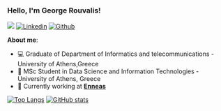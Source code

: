 ### Hello, I'm George Rouvalis!
![](https://komarev.com/ghpvc/?username=GeoRouv&label=Profile+Views)
[![Linkedin](https://img.shields.io/badge/-LinkedIn-blue?style=flat&logo=Linkedin&logoColor=white)](https://www.linkedin.com/in/giorgosrouv/)
[![Github](https://img.shields.io/badge/-Github-000?style=flat&logo=Github&logoColor=white)](https://github.com/GeoRouv)

**About me**:
- 💻 Graduate of Department of Informatics and telecommunications - University of Athens,Greece
- 💾 MSc Student in Data Science and Information Technologies - University of Athens, Greece
- 💼 Currently working at **[Enneas](https://enneas.gr/)**

[![Top Langs](https://github-readme-stats.vercel.app/api/top-langs/?username=GeoRouv&layout=compact&theme=tokyonight)](https://github.com/GeoRouv/github-readme-stats)
[![GitHub stats](https://github-readme-stats.vercel.app/api?username=GeoRouv&count_private=true&theme=tokyonight)](https://github.com/anuraghazra/github-readme-stats)


